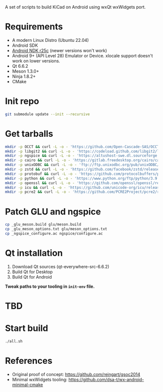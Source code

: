 A set of scripts to build KiCad on Android using wxQt wxWidgets port.

# Requirements

- A modern Linux Distro (Ubuntu 22.04)
- Android SDK
- [Android NDK r25c](https://github.com/android/ndk/wiki/Unsupported-Downloads#r25c) (newer versions won't work)
- Android 9+ (API Level 28) Emulator or Device. xlocale support doesn't work on lower versions.
- Qt 6.6.2
- Meson 1.3.0+
- Ninja 1.8.2+
- CMake

# Init repo

```bash
git submodule update --init --recursive
```

# Get tarballs

```bash
mkdir -p OCCT && curl -L -o - 'https://github.com/Open-Cascade-SAS/OCCT/archive/refs/tags/V7_8_1.tar.gz' | tar -xz --strip-components=1 -C OCCT
mkdir -p libgit2 && curl -L -o - 'https://codeload.github.com/libgit2/libgit2/tar.gz/refs/tags/v1.8.0' | tar -xz --strip-components=1 -C libgit2
mkdir -p ngspice && curl -L -o - 'https://altushost-swe.dl.sourceforge.net/project/ngspice/ng-spice-rework/42/ngspice-42.tar.gz' | tar -xz --strip-components=1 -C ngspice
mkdir -p cairo && curl -L -o - 'https://gitlab.freedesktop.org/cairo/cairo/-/archive/02754405330989198548d1945b3c55566ba0c6b7/cairo-02754405330989198548d1945b3c55566ba0c6b7.tar.gz' | tar -xz --strip-components=1 -C cairo
mkdir -p unixODBC && curl -L -o - 'ftp://ftp.unixodbc.org/pub/unixODBC/unixODBC-2.3.12.tar.gz' | tar -xz --strip-components=1 -C unixODBC
mkdir -p zstd && curl -L -o - 'https://github.com/facebook/zstd/releases/download/v1.5.6/zstd-1.5.6.tar.gz' | tar -xz --strip-components=1 -C zstd
mkdir -p protobuf && curl -L -o - 'https://github.com/protocolbuffers/protobuf/archive/refs/tags/v3.12.4.tar.gz' | tar -xz --strip-components=1 -C protobuf
mkdir -p python && curl -L -o - 'https://www.python.org/ftp/python/3.9.1/Python-3.9.1.tgz' | tar -xz --strip-components=1 -C python
mkdir -p openssl && curl -L -o - 'https://github.com/openssl/openssl/releases/download/openssl-3.3.1/openssl-3.3.1.tar.gz' | tar -xz --strip-components=1 -C openssl          
mkdir -p icu && curl -L -o - 'https://github.com/unicode-org/icu/releases/download/release-73-2/icu4c-73_2-src.tgz' | tar -xz --strip-components=1 -C icu
mkdir -p pcre2 && curl -L -o - 'https://github.com/PCRE2Project/pcre2/releases/download/pcre2-10.44/pcre2-10.44.tar.gz' | tar -xz --strip-components=1 -C pcre2
```

# Patch GLU and ngspice

```bash
cp _glu_meson.build glu/meson.build
cp _glu_meson_options.txt glu/meson_options.txt
cp _ngspice_configure.ac ngspice/configure.ac
```

# Qt installation
1. Download Qt sources (qt-everywhere-src-6.6.2)
2. Build Qt for Desktop
3. Build Qt for Android

**Tweak paths to your tooling in `init-env` file.**

# TBD

# Start build

```bash
./all.sh
```

# References

- Original proof of concept: https://github.com/reingart/gsoc2014
- Minimal wxWidgets tooling: https://github.com/dsa-t/wx-android-minimal-cmake
